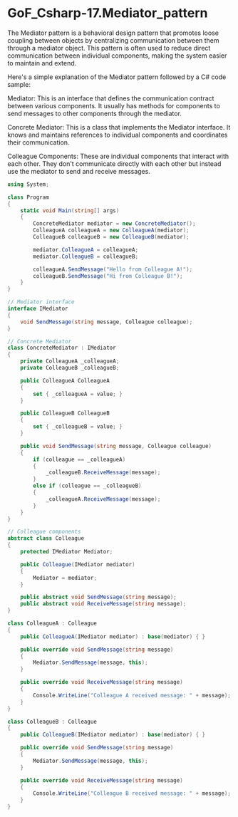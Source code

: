 # GoF_Csharp-17.Mediator_pattern

The Mediator pattern is a behavioral design pattern that promotes loose coupling between objects by centralizing communication between them through a mediator object. This pattern is often used to reduce direct communication between individual components, making the system easier to maintain and extend.

Here's a simple explanation of the Mediator pattern followed by a C# code sample:

Mediator: This is an interface that defines the communication contract between various components. It usually has methods for components to send messages to other components through the mediator.

Concrete Mediator: This is a class that implements the Mediator interface. It knows and maintains references to individual components and coordinates their communication.

Colleague Components: These are individual components that interact with each other. They don't communicate directly with each other but instead use the mediator to send and receive messages.

```csharp
using System;

class Program
{
    static void Main(string[] args)
    {
        ConcreteMediator mediator = new ConcreteMediator();
        ColleagueA colleagueA = new ColleagueA(mediator);
        ColleagueB colleagueB = new ColleagueB(mediator);

        mediator.ColleagueA = colleagueA;
        mediator.ColleagueB = colleagueB;

        colleagueA.SendMessage("Hello from Colleague A!");
        colleagueB.SendMessage("Hi from Colleague B!");
    }
}

// Mediator interface
interface IMediator
{
    void SendMessage(string message, Colleague colleague);
}

// Concrete Mediator
class ConcreteMediator : IMediator
{
    private ColleagueA _colleagueA;
    private ColleagueB _colleagueB;

    public ColleagueA ColleagueA
    {
        set { _colleagueA = value; }
    }

    public ColleagueB ColleagueB
    {
        set { _colleagueB = value; }
    }

    public void SendMessage(string message, Colleague colleague)
    {
        if (colleague == _colleagueA)
        {
            _colleagueB.ReceiveMessage(message);
        }
        else if (colleague == _colleagueB)
        {
            _colleagueA.ReceiveMessage(message);
        }
    }
}

// Colleague components
abstract class Colleague
{
    protected IMediator Mediator;

    public Colleague(IMediator mediator)
    {
        Mediator = mediator;
    }

    public abstract void SendMessage(string message);
    public abstract void ReceiveMessage(string message);
}

class ColleagueA : Colleague
{
    public ColleagueA(IMediator mediator) : base(mediator) { }

    public override void SendMessage(string message)
    {
        Mediator.SendMessage(message, this);
    }

    public override void ReceiveMessage(string message)
    {
        Console.WriteLine("Colleague A received message: " + message);
    }
}

class ColleagueB : Colleague
{
    public ColleagueB(IMediator mediator) : base(mediator) { }

    public override void SendMessage(string message)
    {
        Mediator.SendMessage(message, this);
    }

    public override void ReceiveMessage(string message)
    {
        Console.WriteLine("Colleague B received message: " + message);
    }
}
```


















